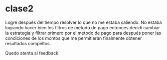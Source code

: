 # clase2

Logré después del tiempo resolver lo que no me estaba saliendo. No estaba logrando hacer bien los filtros de metodo de pago entonces decidí cambiar la estrategia y filtrar primero por el metodo de pago para después poner las condiciones de los montos que me permitieran finalmente obtener resultados compeltos.

Quedo atenta al feedback
